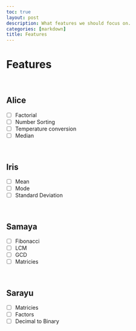 ```yaml
--- 
toc: true
layout: post
description: What features we should focus on.
categories: [markdown]
title: Features
---
```

# Features
<br>

## Alice
- [ ] Factorial
- [ ] Number Sorting
- [ ] Temperature conversion
- [ ] Median
<br>

## Iris
- [ ] Mean
- [ ] Mode
- [ ] Standard Deviation
<br>

## Samaya
- [ ] Fibonacci
- [ ] LCM
- [ ] GCD
- [ ] Matricies
<br>

## Sarayu
- [ ] Matricies
- [ ] Factors
- [ ] Decimal to Binary
